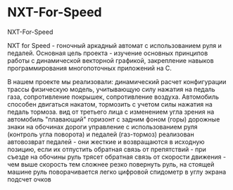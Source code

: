 # NXT-For-Speed
NXT-For-Speed

NXT for Speed - гоночный аркадный автомат с использованием руля и педалей. Основная цель проекта - изучение основных принципов работы с динамической векторной графикой, закрепление навыков программирования многопоточных приложений на С.

В нашем проекте мы реализовали:
динамический расчет конфигурации трассы
физическую модель, учитывающую силу нажатия на педаль газа, сопротивление покрышек, сопротивление воздуха. Автомобиль способен двигаться накатом, тормозить с учетом силы нажатия на педаль тормоза.
вид от третьего лица с изменением угла зрения на автомобиль
"плавающий" горизонт с задним фоном (горы)
дорожные знаки на обочинах дороги 
управление с использованием руля (контроль угла поворота) и педалей (газ-тормоз)
реализован автовозврат педалей - они жесткие и возвращаются в исходную позицию, если их отпустить
обратная связь от препятствий - при съезде на обочины руль трясет
обратная связь от скорости движения - чем выше скорость тем сложнее резко повернуть руль, на стоящей машине руль поворачивается легко
цифровой спидометр в углу экрана
подсчет очков
